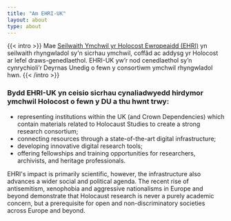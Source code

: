 ```yaml
---
title: "Am EHRI-UK"
layout: about
type: about
---
```


{{< intro >}}
Mae [Seilwaith Ymchwil yr Holocost Ewropeaidd (EHRI)](https://www.ehri-project.eu) yn seilwaith rhyngwladol sy'n sicrhau ymchwil,
coffâd ac addysg yr Holocost ar lefel draws-genedlaethol. EHRI-UK yw’r nod cenedlaethol sy’n cynrychioli’r
Deyrnas Unedig o fewn y consortiwm ymchwil rhyngwladol hwn.
{{< /intro >}}

### Bydd EHRI-UK yn ceisio sicrhau cynaliadwyedd hirdymor ymchwil Holocost o fewn y DU a thu hwnt trwy:

* representing institutions within the UK (and Crown Dependencies) which contain materials related to Holocaust
   Studies to create a strong research consortium;
* connecting resources through a state-of-the-art digital infrastructure;
* developing innovative digital research tools;
* offering fellowships and training opportunities for researchers, archivists, and heritage professionals.

EHRI's impact is primarily scientific, however, the infrastructure also advances a wider
social and political agenda. The recent rise of antisemitism, xenophobia and aggressive
nationalisms in Europe and beyond demonstrate that Holocaust research is never a purely
academic concern, but a prerequisite for open and non-discriminatory societies across
Europe and beyond.
